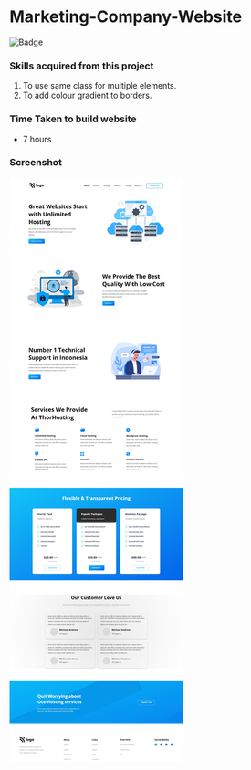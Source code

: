 # Marketing-Company-Website

![Badge](https://img.shields.io/badge/Technologies-HTML%2FCSS-brightgreen)

### Skills acquired from this project
1. To use same class for multiple elements.
2. To add colour gradient to borders.

### Time Taken to build website
- 7 hours

### Screenshot

![Screenshot](/11_screenshot.png)

